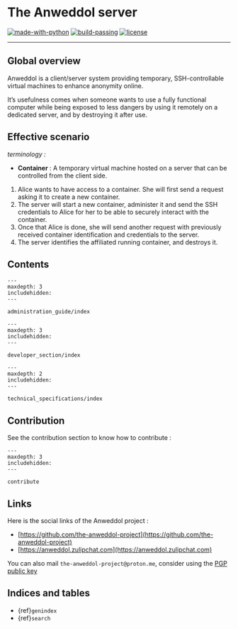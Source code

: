 # The Anweddol server

[![made-with-python](https://img.shields.io/badge/Made%20with-Python-important)](https://www.python.org/)
[![build-passing](https://img.shields.io/badge/build-passing-green.svg)](https://shields.io/)
[![license](https://img.shields.io/badge/license-GPLv3-blue.svg)](https://shields.io/)

----

## Global overview

Anweddol is a client/server system providing temporary, SSH-controllable virtual machines to enhance anonymity online.

It’s usefulness comes when someone wants to use a fully functional computer while being exposed to less dangers by using it remotely on a dedicated server, and by destroying it after use.

## Effective scenario

*terminology :*

- **Container** : A temporary virtual machine hosted on a server that can be controlled from the client side. 

1. Alice wants to have access to a container. She will first send a request asking it to create a new container.
2. The server will start a new container, administer it and send the SSH credentials to Alice for her to be able to securely interact with the container.
3. Once that Alice is done, she will send another request with previously received container identification and credentials to the server.
4. The server identifies the affiliated running container, and destroys it.

## Contents

```{toctree}
---
maxdepth: 3
includehidden:
---

administration_guide/index
```

```{toctree}
---
maxdepth: 3
includehidden:
---

developer_section/index
```

```{toctree}
---
maxdepth: 2
includehidden:
---

technical_specifications/index
```

## Contribution

See the contribution section to know how to contribute : 

```{toctree}
---
maxdepth: 3
includehidden:
---

contribute
```

## Links

Here is the social links of the Anweddol project : 

- [https://github.com/the-anweddol-project](https://github.com/the-anweddol-project)
- [https://anweddol.zulipchat.com](https://anweddol.zulipchat.com)

You can also mail `the-anweddol-project@proton.me`, consider using the [PGP public key](https://the-anweddol-project.github.io/contact/A050C2B36F2E80BE6FDE6E0F0D3F21975020EFC0.asc)

## Indices and tables

- {ref}`genindex`
- {ref}`search`

